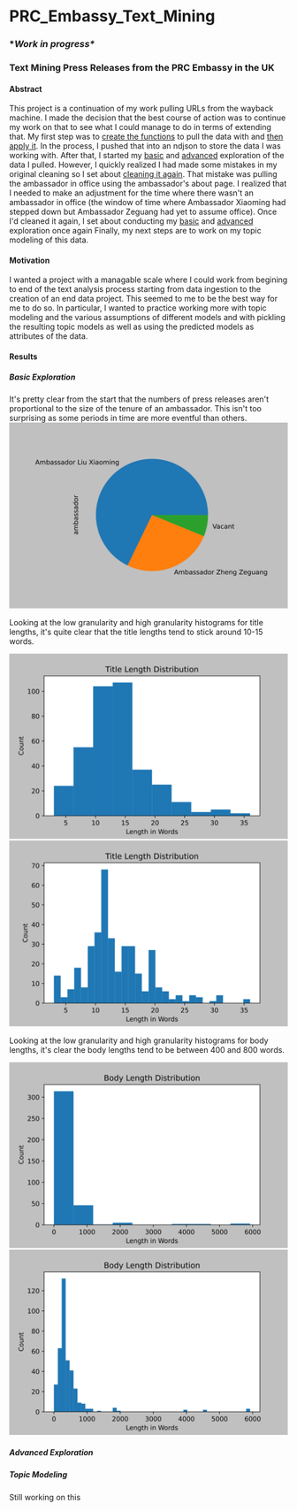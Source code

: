 # PRC_Embassy_Text_Mining
### \**Work in progress\**
### Text Mining Press Releases from the PRC Embassy in the UK
#### Abstract
This project is a continuation of my work pulling URLs from the wayback machine. 
I made the decision that the best course of action was to continue my work on that to see what I could manage to do in terms of extending that. My first step was to [create the functions](https://github.com/kyleashburn/PRC_Embassy_Text_Mining/blob/main/Creating%20Functions%20to%20pull%20with.ipynb) to pull the data with and [then apply it](https://github.com/kyleashburn/PRC_Embassy_Text_Mining/blob/main/Applying%20Function%20to%20data.ipynb).
In the process, I pushed that into an ndjson to store the data I was working with. 
After that, I started my [basic](https://github.com/kyleashburn/PRC_Embassy_Text_Mining/blob/main/Basic%20Data%20Exploration.ipynb) and [advanced](https://github.com/kyleashburn/PRC_Embassy_Text_Mining/blob/main/Advanced%20Exploration.ipynb) exploration of the data I pulled. However, I quickly realized I had made some mistakes in my original cleaning so I set about [cleaning it again](https://github.com/kyleashburn/PRC_Embassy_Text_Mining/blob/main/Data%20Cleaning.ipynb). 
That mistake was pulling the ambassador in office using the ambassador's about page. I realized that I needed to make an adjustment for the time where there wasn't an ambassador in office (the window of time where Ambassador Xiaoming had stepped down but Ambassador Zeguang had yet to assume office).
Once I'd cleaned it again, I set about conducting my [basic](https://github.com/kyleashburn/PRC_Embassy_Text_Mining/blob/main/Basic%20Data%20Exploration.ipynb) and [advanced](https://github.com/kyleashburn/PRC_Embassy_Text_Mining/blob/main/Advanced%20Exploration%20on%20the%20Cleaned%20Data.ipynb) exploration once again
Finally, my next steps are to work on my topic modeling of this data. 
#### Motivation
I wanted a project with a managable scale where I could work from begining to end of the text analysis process starting from data ingestion to the creation of an end data project.
This seemed to me to be the best way for me to do so. In particular, I wanted to practice working more with topic modeling and the various assumptions of different models and with pickling the resulting topic models as well as using the predicted models as attributes of the data. 
#### Results
##### Basic Exploration
It's pretty clear from the start that the numbers of press releases aren't proportional to the size of the tenure of an ambassador. 
This isn't too surprising as some periods in time are more eventful than others. 
![pie chart of press releases by ambassador](/images/amb_data_pie.svg)

Looking at the low granularity and high granularity histograms for title lengths, it's quite clear that the title lengths tend to stick around 10-15 words. 

![histogram of title length at low granularity](/images/title_len_low_gran.svg)
![histogram of title length at high granularity](/images/title_len_high_gran.svg)

Looking at the low granularity and high granularity histograms for body lengths, it's clear the body lengths tend to be between 400 and 800 words. 

![histogram of body length at low granularity](/images/body_len_low_gran.svg)
![histogram of body length at high granularity](/images/body_len_high_gran.svg)







##### Advanced Exploration

##### Topic Modeling
Still working on this
